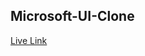 ## Microsoft-UI-Clone

[Live Link](https://microsoft-ui-clone-tailwindcss.netlify.app/)

<!-- ## my output
[]() -->